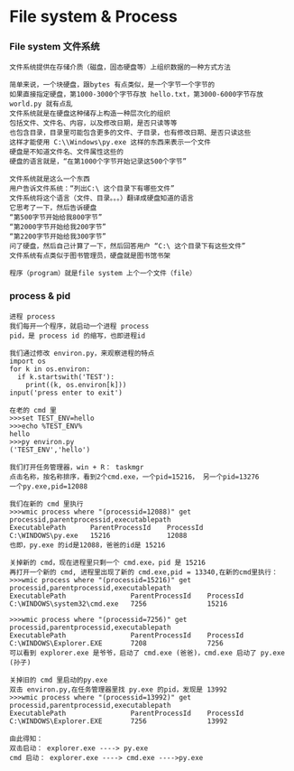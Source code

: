 #  File system & Process

### File system 文件系统

    文件系统提供在存储介质（磁盘，固态硬盘等）上组织数据的一种方式方法
    
    简单来说，一个块硬盘，跟bytes 有点类似，是一个字节一个字节的
    如果直接指定硬盘，第1000-3000个字节存放 hello.txt，第3000-6000字节存放 world.py 就有点乱
    文件系统就是在硬盘这种储存上构造一种层次化的组织
    包括文件、文件名、内容，以及修改日期，是否只读等等
    也包含目录，目录里可能包含更多的文件、子目录，也有修改日期、是否只读这些
    这样才能使用 C:\\Windows\py.exe 这样的东西来表示一个文件
    硬盘是不知道文件名、文件属性这些的 
    硬盘的语言就是，“在第1000个字节开始记录这500个字节”
    
    文件系统就是这么一个东西
    用户告诉文件系统：“列出C:\ 这个目录下有哪些文件”
    文件系统将这个语言（文件、目录。。。）翻译成硬盘知道的语言
    它思考了一下，然后告诉硬盘
    “第500字节开始给我800字节”
    “第2000字节开始给我200字节”
    “第2200字节开始给我300字节”
    问了硬盘，然后自己计算了一下，然后回答用户 “C:\ 这个目录下有这些文件”
    文件系统有点类似于图书管理员，硬盘就是图书馆书架    
    
    程序（program）就是file system 上个一个文件（file）

    
### process & pid

    进程 process
    我们每开一个程序，就启动一个进程 process
    pid，是 process id 的缩写，也即进程id
    
    我们通过修改 environ.py，来观察进程的特点
    import os
    for k in os.environ:
      if k.startswith('TEST'):
        print((k, os.environ[k]))
    input('press enter to exit')
    
    在老的 cmd 里 
    >>>set TEST_ENV=hello
    >>>echo %TEST_ENV%
    hello
    >>>py environ.py
    ('TEST_ENV','hello')
    
    我们打开任务管理器，win + R： taskmgr
    点击名称，按名称排序，看到2个cmd.exe，一个pid=15216， 另一个pid=13276
    一个py.exe,pid=12088
    
    我们在新的 cmd 里执行
    >>>wmic process where "(processid=12088)" get processid,parentprocessid,executablepath
    ExecutablePath      ParentProcessId    ProcessId
    C:\WINDOWS\py.exe   15216              12088
    也即，py.exe 的id是12088，爸爸的id是 15216
    
    关掉新的 cmd，现在进程里只剩一个 cmd.exe，pid 是 15216
    再打开一个新的 cmd, 进程里出现了新的 cmd.exe,pid = 13340,在新的cmd里执行：
    >>>wmic process where "(processid=15216)" get processid,parentprocessid,executablepath
    ExecutablePath                ParentProcessId    ProcessId
    C:\WINDOWS\system32\cmd.exe   7256               15216    
    
    >>>wmic process where "(processid=7256)" get processid,parentprocessid,executablepath
    ExecutablePath                ParentProcessId    ProcessId
    C:\WINDOWS\Explorer.EXE       7208               7256     
    可以看到 explorer.exe 是爷爷，启动了 cmd.exe (爸爸)，cmd.exe 启动了 py.exe (孙子)
    
    关掉旧的 cmd 里启动的py.exe
    双击 environ.py,在任务管理器里找 py.exe 的pid，发现是 13992    
    >>>wmic process where "(processid=13992)" get processid,parentprocessid,executablepath
    ExecutablePath                ParentProcessId    ProcessId
    C:\WINDOWS\Explorer.EXE       7256               13992     
    
    由此得知：
    双击启动： explorer.exe ----> py.exe
    cmd 启动： explorer.exe ----> cmd.exe ---->py.exe
